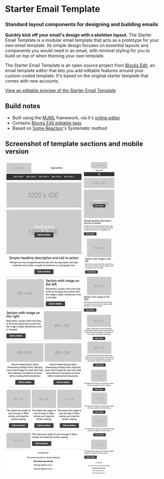 # Starter Email Template
### Standard layout components for designing and building emails

**Quickly kick off your email's design with a skeleton layout.** The Starter Email Template is a modular email template that acts as a prototype for your own email template. Its simple design focuses on essential layouts and components you would need in an email, with minimal styling for you to build on top of when theming your own template.

The Starter Email Template is an open-source project from [Blocks Edit](https://blocksedit.com), an email template editor that lets you add editable features around your custom-coded template. It's based on the original starter template that comes with new accounts.

[View an editable preview of the Starter Email Template](https://app.blocksedit.com/original/744/e7aed0adf69cd3f447dbc2b76799feab446c90db)

## Build notes ##
- Built using the [MJML](https://mjml.io) framework, via it's [online editor](https://mjml.io/try-it-live)
- Contains [Blocks Edit editable tags](https://blocksedit.com/developer/)
- Based on [Some Reaction](http://somereaction.com)'s Systematic method

## Screenshot of template sections and mobile version ##
<img src="starter-template-sections-mobile.png" />
